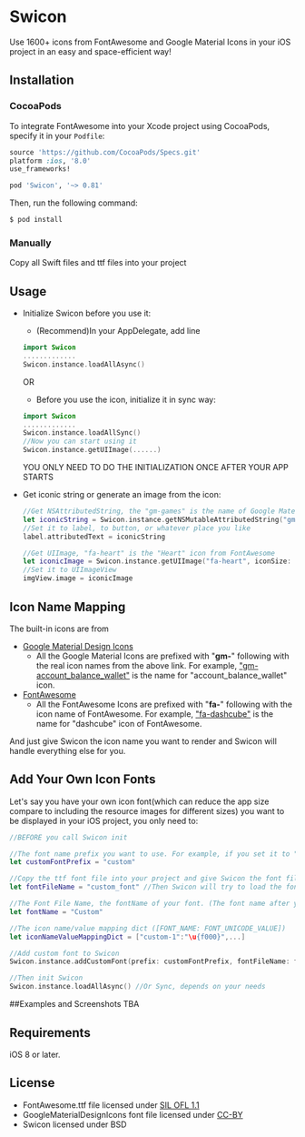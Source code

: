 # Swicon
Use 1600+ icons from FontAwesome and Google Material Icons in your iOS project in an easy and space-efficient way!

## Installation

### CocoaPods

To integrate FontAwesome into your Xcode project using CocoaPods, specify it in your `Podfile`:

```ruby
source 'https://github.com/CocoaPods/Specs.git'
platform :ios, '8.0'
use_frameworks!

pod 'Swicon', '~> 0.81'
```

Then, run the following command:

```bash
$ pod install
```

### Manually

Copy all Swift files and ttf files into your project

## Usage

+ Initialize Swicon before you use it:

  - (Recommend)In your AppDelegate, add line
  ```swift
  import Swicon
  .............
  Swicon.instance.loadAllAsync()
  ```
  OR
  - Before you use the icon, initialize it in sync way:
  ```swift
  import Swicon
  .............
  Swicon.instance.loadAllSync()
  //Now you can start using it
  Swicon.instance.getUIImage(......)
  ```
  YOU ONLY NEED TO DO THE INITIALIZATION ONCE AFTER YOUR APP STARTS
  
+ Get iconic string or generate an image from the icon:

  ```swift
  //Get NSAttributedString, the "gm-games" is the name of Google Material Design's "games" icon
  let iconicString = Swicon.instance.getNSMutableAttributedString("gm-games", fontSize: 10)
  //Set it to label, to button, or whatever place you like
  label.attributedText = iconicString
  
  //Get UIImage, "fa-heart" is the "Heart" icon from FontAwesome
  let iconicImage = Swicon.instance.getUIImage("fa-heart", iconSize: 100, iconColour: UIColor.blueColor(), imageSize:   CGSizeMake(200, 200))
  //Set it to UIImageView
  imgView.image = iconicImage
  ```

## Icon Name Mapping

The built-in icons are from 
+ [Google Material Design Icons](https://www.google.com/design/icons/)
  - All the Google Material Icons are prefixed with "**gm-**" following with the real icon names from the above link. For example, ["gm-account_balance_wallet"](https://www.google.com/design/icons/#ic_account_balance_wallet) is the name for "account_balance_wallet" icon.
+ [FontAwesome](http://fortawesome.github.io/Font-Awesome/icons/)
  - All the FontAwesome Icons are prefixed with "**fa-**" following with the icon name of FontAwesome. For example, ["fa-dashcube"](http://fortawesome.github.io/Font-Awesome/icon/dashcube/) is the name for "dashcube" icon of FontAwesome.

And just give Swicon the icon name you want to render and Swicon will handle everything else for you.

## Add Your Own Icon Fonts
Let's say you have your own icon font(which can reduce the app size compare to including the resource images for different sizes) you want to be displayed in your iOS project, you only need to:
```swift
//BEFORE you call Swicon init

//The font name prefix you want to use. For example, if you set it to "custom" and Swicon see an icon name start with "custom-", then it will know it's a custom font.
let customFontPrefix = "custom"

//Copy the ttf font file into your project and give Swicon the font file name (WITHOUT the ".ttf" extension)
let fontFileName = "custom_font" //Then Swicon will try to load the font from "custom_font.ttf" file

//The Font File Name, the fontName of your font. (The font name after you install the ttf into your system)
let fontName = "Custom"

//The icon name/value mapping dict ([FONT_NAME: FONT_UNICODE_VALUE])
let iconNameValueMappingDict = ["custom-1":"\u{f000}",...]

//Add custom font to Swicon
Swicon.instance.addCustomFont(prefix: customFontPrefix, fontFileName: fontFileName, fontName: fontName, fontIconMap: iconNameValueMappingDict)

//Then init Swicon
Swicon.instance.loadAllAsync() //Or Sync, depends on your needs
```

##Examples and Screenshots
TBA

## Requirements
iOS 8 or later.

## License
- FontAwesome.ttf file licensed under [SIL OFL 1.1](http://scripts.sil.org/OFL)
- GoogleMaterialDesignIcons font file licensed under [CC-BY](https://creativecommons.org/licenses/by/4.0/)
- Swicon licensed under BSD
